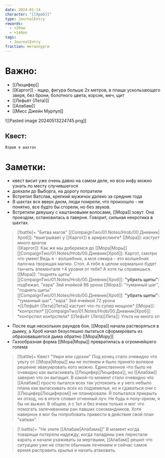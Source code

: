 ```yaml
---
date: 2024-01-14
character: "[[Хроб]]"
type: JournalEntry
rewards:
  - +20зм
  - +140оп
tags:
  - JournalEntry
fraction: металлурги
---
```

# Важно:
- [[Люцифер]]
- [[Каргот]] - ящер, фигура больше 2х метров, в плаще ускользающего зверя, без брони, болотного цвета, корсик, меч, щит
- [[Лефьёт (Лета)]]
- [[Алабам]]
- [[Мисс Джейн Мурпул]]

![[Pasted image 20240513224745.png]]

## Квест:
```
Взрыв в шахтах

```
# Заметки:
- квест висит уже очень давно на самом деле, но всю инфу можно узнать по месту случившегося
- доехали до Выборга, на дорогу потратили
- Встретил Ватслав, крепкий мужичок далеко за средние года
- В шахтах все вверх дном, люди помрели, что произошло - не понятно, все будто бы сгорели, но без звуков.
- Встретили девушку с каштановыми волосами, [[Мора]] зовут. Она проездом, остановилась в таверне. Говорит, сильная некротика в шахтах.
 
 > [!battle]+ "Битва магов"
> [[CompaignTwo/01.Notes/Hrob/00.Дневник|Хроб]]: \*выигрывает у [[Каргот]] в армреслинге\*
> [[Мора]]: *кастует много врагов*  
> [[Каргот]]: Как же мы доберемся до [[Мора|Моры]]
> [[CompaignTwo/01.Notes/Hrob/00.Дневник|Хроб]]: Каргот, смотри что умею! Ведь я - волшебник, а моя секира - это волшебная палочка творящая магию. Стоп. А тебе в целом нормально будет танчить элементаля +4 уровня от тебя? А хотя ты справишься.
> [[Мора]]: "поднять щиты"  
> [[CompaignTwo/01.Notes/Hrob/00.Дневник|Хроб]]: **"убрать щиты":** подбежал, "кара" 3ей ячейкой 86 урона
> [[Мора]]: "туманный шаг", "поднять щиты"  
> [[CompaignTwo/01.Notes/Hrob/00.Дневник|Хроб]]: **"убрать щиты":** "туманный шаг", "кара" 3ей ячейкой 72 урона  
> \*[[Лефьёт (Лета)|Лета]] кастует что-то супер мощное\*
> [[Мора]]: \*контрспел\* 
> [[CompaignTwo/01.Notes/Hrob/00.Дневник|Хроб]]: \*контрспел контрспела\*
> [[Лефьёт (Лета)|Лета]]: Ульта на много хп
- После еще нескольких раундов боя, [[Мора]] начала растворяться в дымку, а Хроб начал безуспешно пытаться сформировать из образовавшегося дыма обратно [[Мора|Мору]]
- Газообразная форма [[Мора|Моры]] превратилась в огромнейшего голема

> [!battle]+ Квест "Умри или сдохни"
> Под конец стало очевидно что ульту от [[Мора|Моры]] мы не потянем и было принято волевое решение эвакуировать кого можно. Единственное что было не очевидно как вытаскивать [[Люцифер|Люцифера]], но [[Алабам]] заверил что он вытащит. В какой-то момент стало очевидно что [[Алабам]] просто пытался всех так успокоить и у него небыло плана как вытаскивать всех из подземелья, но и сдаваться они с [[Люцифер|Люцифером]] не планировали. Я попытался прикрыть их отход, но в итоге словил огненный луч. Не будь я полу-орком, я бы не выжил. В общем, я с 1хп и без ячеек только и мог что помогать залечиванием ран павших сокомандников. Хотя наверное я мог бы попробовать привести в действие свой план "капкан".

> [! battle]+ "Не злите [[Алабам|Алабама]]"
> В момент когда товарищи потеряли надежду, когда паладины уже перестали карать и начали ухаживать за мертвыми, [[Алабам]] решил что ситуацию уже не спасти обычным лечением и сейчас самое время расправить крылья и начать атаковать. 
